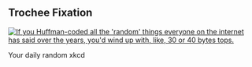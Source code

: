 ## Trochee Fixation
[![If you Huffman-coded all the 'random' things everyone on the internet has said over the years, you'd wind up with, like, 30 or 40 bytes *tops*.](https://imgs.xkcd.com/comics/trochee_fixation.png)](https://xkcd.com/856/ "If you Huffman-coded all the 'random' things everyone on the internet has said over the years, you'd wind up with, like, 30 or 40 bytes *tops*.")

Your daily random xkcd
